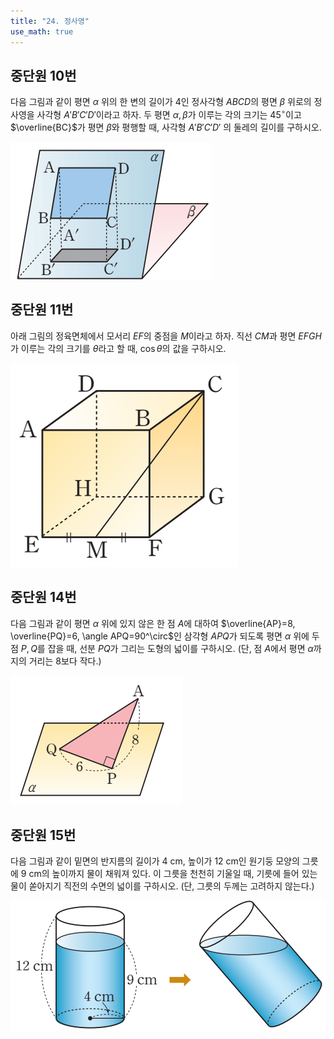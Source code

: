 ```yaml
---
title: "24. 정사영"
use_math: true
---
```


## 중단원 10번

다음 그림과 같이 평면 $\alpha$ 위의 한 변의 길이가 4인 정사각형 $ABCD$의 평면 $\beta$ 위로의 정사영을 사각형 $A'B'C'D'$이라고 하자. 두 평면 $\alpha, \beta$가 이루는 각의 크기는 $45^\circ$이고 $\overline{BC}$가 평면 $\beta$와 평행할 때, 사각형 $A'B'C'D'$ 의 둘레의 길이를 구하시오.

<img src="/assets/screenshot001%201.png"/>


## 중단원 11번

아래 그림의 정육면체에서 모서리 $EF$의 중점을 $M$이라고 하자. 직선 $CM$과 평면 $EFGH$가 이루는 각의 크기를 $\theta$라고 할 때, $\cos\theta$의 값을 구하시오.

<img src="/assets/screenshot002.png"/>


## 중단원 14번

다음 그림과 같이 평면 $\alpha$ 위에 있지 않은 한 점 $A$에 대하여 $\overline{AP}=8, \overline{PQ}=6, \angle APQ=90^\circ$인 삼각형 $APQ$가 되도록 평면 $\alpha$ 위에 두 점 $P, Q$를 잡을 때, 선분 $PQ$가 그리는 도형의 넓이를 구하시오. (단, 점 $A$에서 평면 $\alpha$까지의 거리는 8보다 작다.) 

<img src="/assets/screenshot003.png"/>

## 중단원 15번

다음 그림과 같이 밑면의 반지름의 길이가 4 cm, 높이가 12 cm인 원기둥 모양의 그릇에 9 cm의 높이까지 물이 채워져 있다. 이 그릇을 천천히 기울일 때, 기릇에 들어 있는 물이 쏟아지기 직전의 수면의 넓이를 구하시오. (단, 그릇의 두께는 고려하지 않는다.)

<img src="/assets/screenshot004%201.png"/>